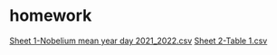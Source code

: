 # homework
[Sheet 1-Nobelium mean year day 2021_2022.csv](https://github.com/Lilovo/homework/files/9964332/Sheet.1-Nobelium.mean.year.day.2021_2022.csv)
[Sheet 2-Table 1.csv](https://github.com/Lilovo/homework/files/9964333/Sheet.2-Table.1.csv)
